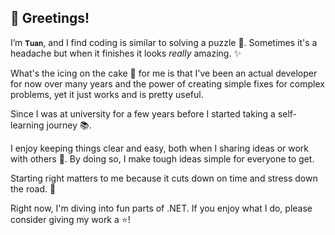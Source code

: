 ## :wave: Greetings!

I’m `𝐓𝐮𝐚𝐧`, and I find coding is similar to solving a puzzle :dart:. Sometimes it's a headache but when it finishes it looks *really* amazing. :sparkles:

What's the icing on the cake :cupcake: for me is that I've been an actual developer for now over many years and the power of creating simple fixes for complex problems, yet it just works and is pretty useful.

Since I was at university for a few years before I started taking a self-learning journey :books:.

I enjoy keeping things clear and easy, both when I sharing ideas or work with others :handshake:. By doing so, I make tough ideas simple for everyone to get.

Starting right matters to me because it cuts down on time and stress down the road. :rainbow:

Right now, I'm diving into fun parts of .NET. If you enjoy what I do, please consider giving my work a :star:! 

<!--
**ltuan246/ltuan246** is a ✨ _special_ ✨ repository because its `README.md` (this file) appears on your GitHub profile.

Here are some ideas to get you started:

- 🔭 I’m currently working on ...
- 🌱 I’m currently learning ...
- 👯 I’m looking to collaborate on ...
- 🤔 I’m looking for help with ...
- 💬 Ask me about ...
- 📫 How to reach me: ...
- 😄 Pronouns: ...
- ⚡ Fun fact: ...
-->
